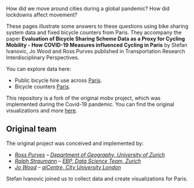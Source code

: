 How did we move around cities during a global pandemic? How did lockdowns affect movement? 

These pages illustrate some answers to these questions using bike sharing system data and fixed bicycle counters from Paris. They accompany the paper **Evaluation of Bicycle Sharing Scheme Data as a Proxy for Cycling Mobility - How COVID-19 Measures influenced Cycling in Paris** by Stefan Ivanovic, Jo Wood and Ross Purves published in Transportation Research Interdisciplinary Perspectives.

You can explore data here:

- Public bicycle hire use across [Paris](docs/paris/).
- Bicycle counters [Paris](docs/parisCounter/).

This repository is a fork of the original mobv project, which was implemented during the Covid-19 pandemic. You can find the original visualizations and more [here](https://jwolondon.github.io/mobv/). 

## Original team

The original project was conceived and implemented by:

- _[Ross Purves](https://twitter.com/GCUZH) – [Department of Geography, University of Zurich](https://www.geo.uzh.ch/~rsp/)_
- _[Ralph Straumann](https://twitter.com/rastrau) – [EBP, Data Science Team, Zurich](https://www.ebp.ch)_
- _[Jo Wood](https://twitter.com/jwolondon) – [giCentre, City University London](https://www.gicentre.net/jwo)_

Stefan Ivanovic joined us to collect data and create visualizations for Paris.
